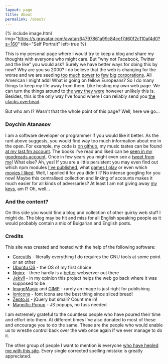 ```yaml
---
layout: page
title: About
permalink: /about/
---
```


{% include image.html
            img="https://s.gravatar.com/avatar/64797861a99c84cef7d60f2c110af4d0?s=160"
            title="Self Portrait"
            left=true %}

This is my personal page where I would try to keep a blog and share my thoughts with everyone who might care. But "why not Facebook, Twitter and the like" you would ask? Surely we have better ways for doing this by now? Why are you so 2000? I do believe that the web is changing for the worse and we are seeding [too](https://en.wikipedia.org/wiki/Twitter) [much](https://en.wikipedia.org/wiki/Netflix) [power](https://en.wikipedia.org/wiki/Apple_Inc.) [to](https://en.wikipedia.org/wiki/Google) [few](https://en.wikipedia.org/wiki/Amazon_(company)) [big](https://en.wikipedia.org/wiki/Microsoft) [corporations](https://en.wikipedia.org/wiki/Facebook). All American I might add! What is going on fellow Europeans? So I do many things to keep my life away from them. Like hosting my own web page. We can turn the things around to [the way they were](http://idlewords.com/talks/ancient_web.htm) however unlikely this is. Besides, this is the only way I've found where I can reliably send you [the clacks overhead](https://xclacksoverhead.org/).

But who am I? Wasn't that the whole point of this page? Well, here we go...

### Doychin Atanasov

I am a software developer or programmer if you would like it better. As the rant above suggests, you would find way too much information about me in the open. For example, my code is [on github](https://github.com/ironsmile/), my music tastes can be found [at my last.fm account](https://www.last.fm/user/ironsmile). The books I've read and liked can be [seen in my goodreads account](https://www.goodreads.com/user/show/2272644-doychin). Once in few years you might even see a [tweet from me](https://twitter.com/iron4o)! What else? Ah, yes! If you are a little persistent you may even find out which npm modules [I've published](https://www.npmjs.com/~iron4o), what [games I play](https://steamcommunity.com/profiles/76561197993167534) or even which [movies I liked](https://www.imdb.com/user/ur10080240/). Well, I spoiled it for you didn't I? No intense googling for you now! Maybe this centralised collection and linking of accounts makes it much easier for all kinds of adversaries? At least I am not giving away [my keys](https://github.com/ironsmile.keys), am I? Oh, well...

### And the content?

On this side you would find a blog and collection of other quirky web stuff I might do. The blog may be hit and miss for all English speaking people as it would probably contain a mix of Bulgarian and English posts.

### Credits

This site was created and hosted with the help of the following software:

* [Coreutils](https://www.gnu.org/software/coreutils/coreutils.html) - literally everything I do requires the GNU tools at some point or an other
* [Ubuntu OS](https://www.ubuntu.com/) - the OS of my first choice
* [Nginx](https://nginx.org/) - there hardly is a [better](https://github.com/ironsmile/nedomi) webserver out there
* [Jekyll](https://jekyllrb.com/) - in my opinion this project helps the web go back where it was supposed to be
* [ImageMagic](https://www.imagemagick.org/script/index.php) and [GIMP](https://www.gimp.org/) - rarely an image is just right for publishing
* [ionicons](http://ionicons.com/) - font icons are the best thing since sliced bread!
* [Zepto.js](http://zeptojs.com/) - jQuery but small? Count me in!
* [Magnific Popup](http://dimsemenov.com/plugins/magnific-popup/) - JS popups, no fuss needed

I am extremely grateful to the countless people who have poured their time and effort into them. At different times I've also donated to most of these and encourage you to do the same. These are the people who would enable us to wrestle control back over the web once again if we ever manage to do it.

The other group of people I want to mention is everyone [who have hepled me with this site](https://github.com/ironsmile/doycho.com/graphs/contributors). Every single corrected spelling mistake is greatly appreciated.
